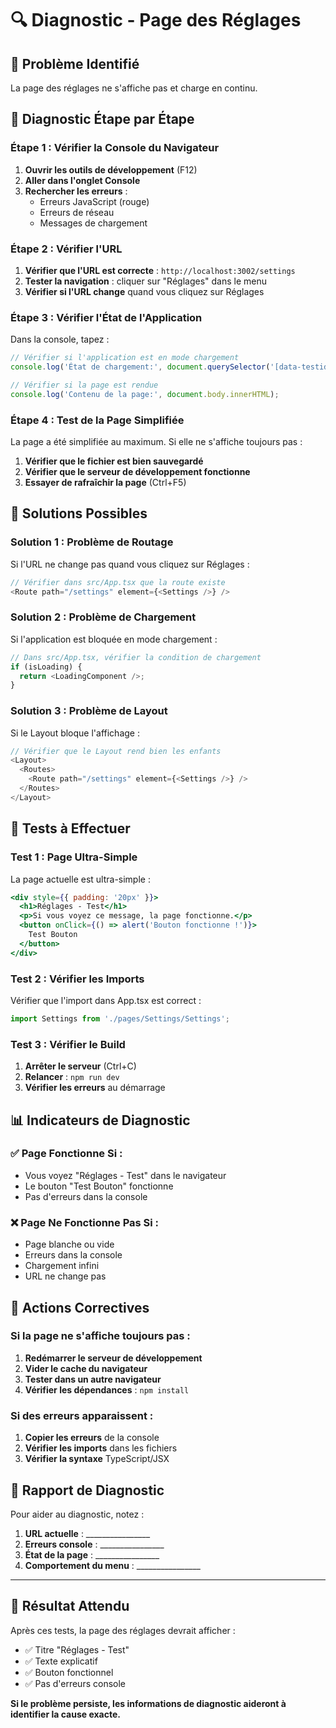 # 🔍 Diagnostic - Page des Réglages

## 🚨 **Problème Identifié**

La page des réglages ne s'affiche pas et charge en continu.

## 🔧 **Diagnostic Étape par Étape**

### **Étape 1 : Vérifier la Console du Navigateur**

1. **Ouvrir les outils de développement** (F12)
2. **Aller dans l'onglet Console**
3. **Rechercher les erreurs** :
   - Erreurs JavaScript (rouge)
   - Erreurs de réseau
   - Messages de chargement

### **Étape 2 : Vérifier l'URL**

1. **Vérifier que l'URL est correcte** : `http://localhost:3002/settings`
2. **Tester la navigation** : cliquer sur "Réglages" dans le menu
3. **Vérifier si l'URL change** quand vous cliquez sur Réglages

### **Étape 3 : Vérifier l'État de l'Application**

Dans la console, tapez :
```javascript
// Vérifier si l'application est en mode chargement
console.log('État de chargement:', document.querySelector('[data-testid="loading"]'));

// Vérifier si la page est rendue
console.log('Contenu de la page:', document.body.innerHTML);
```

### **Étape 4 : Test de la Page Simplifiée**

La page a été simplifiée au maximum. Si elle ne s'affiche toujours pas :

1. **Vérifier que le fichier est bien sauvegardé**
2. **Vérifier que le serveur de développement fonctionne**
3. **Essayer de rafraîchir la page** (Ctrl+F5)

## 🎯 **Solutions Possibles**

### **Solution 1 : Problème de Routage**

Si l'URL ne change pas quand vous cliquez sur Réglages :

```typescript
// Vérifier dans src/App.tsx que la route existe
<Route path="/settings" element={<Settings />} />
```

### **Solution 2 : Problème de Chargement**

Si l'application est bloquée en mode chargement :

```typescript
// Dans src/App.tsx, vérifier la condition de chargement
if (isLoading) {
  return <LoadingComponent />;
}
```

### **Solution 3 : Problème de Layout**

Si le Layout bloque l'affichage :

```typescript
// Vérifier que le Layout rend bien les enfants
<Layout>
  <Routes>
    <Route path="/settings" element={<Settings />} />
  </Routes>
</Layout>
```

## 🧪 **Tests à Effectuer**

### **Test 1 : Page Ultra-Simple**

La page actuelle est ultra-simple :
```jsx
<div style={{ padding: '20px' }}>
  <h1>Réglages - Test</h1>
  <p>Si vous voyez ce message, la page fonctionne.</p>
  <button onClick={() => alert('Bouton fonctionne !')}>
    Test Bouton
  </button>
</div>
```

### **Test 2 : Vérifier les Imports**

Vérifier que l'import dans App.tsx est correct :
```typescript
import Settings from './pages/Settings/Settings';
```

### **Test 3 : Vérifier le Build**

1. **Arrêter le serveur** (Ctrl+C)
2. **Relancer** : `npm run dev`
3. **Vérifier les erreurs** au démarrage

## 📊 **Indicateurs de Diagnostic**

### **✅ Page Fonctionne Si :**
- Vous voyez "Réglages - Test" dans le navigateur
- Le bouton "Test Bouton" fonctionne
- Pas d'erreurs dans la console

### **❌ Page Ne Fonctionne Pas Si :**
- Page blanche ou vide
- Erreurs dans la console
- Chargement infini
- URL ne change pas

## 🔄 **Actions Correctives**

### **Si la page ne s'affiche toujours pas :**

1. **Redémarrer le serveur de développement**
2. **Vider le cache du navigateur**
3. **Tester dans un autre navigateur**
4. **Vérifier les dépendances** : `npm install`

### **Si des erreurs apparaissent :**

1. **Copier les erreurs** de la console
2. **Vérifier les imports** dans les fichiers
3. **Vérifier la syntaxe** TypeScript/JSX

## 📝 **Rapport de Diagnostic**

Pour aider au diagnostic, notez :

1. **URL actuelle** : ________________
2. **Erreurs console** : ________________
3. **État de la page** : ________________
4. **Comportement du menu** : ________________

---

## 🎯 **Résultat Attendu**

Après ces tests, la page des réglages devrait afficher :
- ✅ Titre "Réglages - Test"
- ✅ Texte explicatif
- ✅ Bouton fonctionnel
- ✅ Pas d'erreurs console

**Si le problème persiste, les informations de diagnostic aideront à identifier la cause exacte.**
